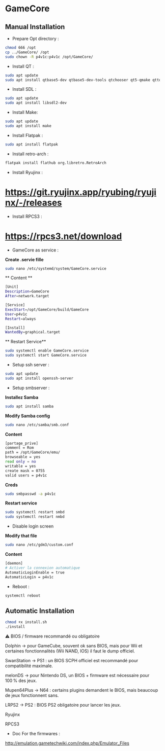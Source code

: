 # GameCore


## Manual Installation

- Prepare Opt directory :
```sh
chmod 666 /opt
cp ../GameCore/ /opt
sudo chown -R p4v1c:p4v1c /opt/GameCore/
```

- Install QT :
```sh
sudo apt update
sudo apt install qtbase5-dev qtbase5-dev-tools qtchooser qt5-qmake qttools5-dev qttools5-dev-tools
```

- Install SDL :
```sh
sudo apt update
sudo apt install libsdl2-dev
```
- Install Make:

```sh
sudo apt update
sudo apt install make
```

- Install Flatpak :
```sh
sudo apt install flatpak
```

- Install retro-arch :
```sh
flatpak install flathub org.libretro.RetroArch
```

- Install Ryujinx :

https://git.ryujinx.app/ryubing/ryujinx/-/releases
====================

- Install RPCS3 :

https://rpcs3.net/download
====================

- GameCore as service :

**Create .servie fille**
```sh
sudo nano /etc/systemd/system/GameCore.service
```

** Content **
```sh
[Unit]
Description=GameCore
After=network.target

[Service]
ExecStart=/opt/GameCore/build/GameCore
User=p4v1c
Restart=always

[Install]
WantedBy=graphical.target
```

** Restart Service**
```sh
sudo systemctl enable GameCore.service
sudo systemctl start GameCore.service
```

- Setup ssh server :
```sh
sudo apt update
sudo apt install openssh-server
```

- Setup smbserver :

**Installez Samba**
```sh
sudo apt install samba
```

**Modify Samba config**
```sh
sudo nano /etc/samba/smb.conf
```
**Content**
```sh
[partage_prive]
comment = Rom
path = /opt/GameCore/emu/
browseable = yes
read only = no
writable = yes
create mask = 0755
valid users = p4v1c
```

**Creds**
```sh
sudo smbpasswd -a p4v1c
```

**Restart service**
```sh
sudo systemctl restart smbd
sudo systemctl restart nmbd
```

- Disable login screen

**Modify that file**
```sh
sudo nano /etc/gdm3/custom.conf
```

**Content**
```sh
[daemon]
# Activer la connexion automatique
AutomaticLoginEnable = true
AutomaticLogin = p4v1c
```

- Reboot :
```sh
systemctl reboot
```

## Automatic Installation
```sh
chmod +x install.sh
./install
```

⚠️ BIOS / firmware recommandé ou obligatoire

Dolphin → pour GameCube, souvent ok sans BIOS, mais pour Wii et certaines fonctionnalités (Wii NAND, IOS) il faut le dump officiel.

SwanStation → PS1 : un BIOS SCPH officiel est recommandé pour compatibilité maximale.

melonDS → pour Nintendo DS, un BIOS + firmware est nécessaire pour 100 % des jeux.

Mupen64Plus → N64 : certains plugins demandent le BIOS, mais beaucoup de jeux fonctionnent sans.

LRPS2 → PS2 : BIOS PS2 obligatoire pour lancer les jeux.

Ryujinx

RPCS3

- Doc For the firmwares :

http://emulation.gametechwiki.com/index.php/Emulator_Files
